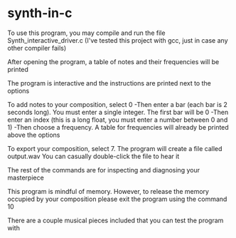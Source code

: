 # synth-in-c

To use this program, you may compile and run the file Synth_interactive_driver.c
(I've tested this project with gcc, just in case any other compiler fails)

After opening the program, a table of notes and their frequencies will be printed

The program is interactive and the instructions are printed next to the options

To add notes to your composition, select 0
  -Then enter a bar (each bar is 2 seconds long). You must enter a single integer. The first bar will be 0
  -Then enter an index (this is a long float, you must enter a number between 0 and 1)
  -Then choose a frequency. A table for frequencies will already be printed above the options

To export your composition, select 7. The program will create a file called output.wav
You can casually double-click the file to hear it

The rest of the commands are for inspecting and diagnosing your masterpiece

This program is mindful of memory. However, to release the memory occupied by your composition please exit the program using the command 10

There are a couple musical pieces included that you can test the program with 
